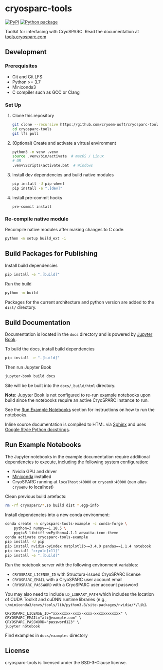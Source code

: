 # cryosparc-tools

[![PyPI](https://badgen.net/pypi/v/cryosparc-tools)](https://pypi.org/project/cryosparc-tools/)
[![Python package](https://github.com/cryoem-uoft/cryosparc-tools/actions/workflows/python-package.yml/badge.svg?branch=main)](https://github.com/cryoem-uoft/cryosparc-tools/actions/workflows/python-package.yml)

Toolkit for interfacing with CryoSPARC. Read the documentation at
[tools.cryosparc.com](https://tools.cryosparc.com)

## Development

### Prerequisites

- Git and Git LFS
- Python >= 3.7
- Miniconda3
- C compiler such as GCC or Clang

### Set Up

1. Clone this repository
   ```sh
   git clone --recursive https://github.com/cryoem-uoft/cryosparc-tools.git
   cd cryosparc-tools
   git lfs pull
   ```
2. (Optional) Create and activate a virtual environment
   ```sh
   python3 -m venv .venv
   source .venv/bin/activate  # macOS / Linux
   # OR
   .venv\Scripts\activate.bat  # Windows
   ```
3. Install dev dependencies and build native modules
   ```sh
   pip install -U pip wheel
   pip install -e ".[dev]"
   ```
4. Install pre-commit hooks
   ```
   pre-commit install
   ```

### Re-compile native module

Recompile native modules after making changes to C code:

```sh
python -m setup build_ext -i
```

## Build Packages for Publishing

Install build dependencies

```sh
pip install -e ".[build]"
```

Run the build

```sh
python -m build
```

Packages for the current architecture and python version are added to the
`dist/` directory.

## Build Documentation

Documentation is located in the `docs` directory and is powered by [Jupyter Book](https://jupyterbook.org/en/stable/intro.html).

To build the docs, install build dependencies

```sh
pip install -e ".[build]"
```

Then run Jupyter Book

```sh
jupyter-book build docs
```

Site will be be built into the `docs/_build/html` directory.

**Note:** Jupyter Book is not configured to re-run example notebooks upon build
since the notebooks require an active CryoSPARC instance to run.

See the [Run Example Notebooks](#run-example-notebooks) section for instructions
on how to run the notebooks.

Inline source documentation is compiled to HTML via [Sphinx](https://www.sphinx-doc.org/en/master/index.html) and uses [Google Style Python docstrings](https://www.sphinx-doc.org/en/master/usage/extensions/example_google.html#example-google).

## Run Example Notebooks

The Jupyter notebooks in the example documentation require additional
dependencies to execute, including the following system configuration:

- Nvidia GPU and driver
- [Miniconda](https://docs.conda.io/en/latest/miniconda.html) installed
- CryoSPARC running at `localhost:40000` or `cryoem0:40000` (can alias `cryoem0` to localhost)

Clean previous build artefacts:

```sh
rm -rf cryosparc/*.so build dist *.egg-info
```

Install dependencies into a new conda environment:

```sh
conda create -n cryosparc-tools-example -c conda-forge \
    python=3 numpy==1.18.5 \
    pyqt=5 libtiff wxPython=4.1.1 adwaita-icon-theme
conda activate cryosparc-tools-example
pip install -U pip
pip install nvidia-pyindex matplotlib~=3.4.0 pandas==1.1.4 notebook
pip install "cryolo[c11]"
pip install -e ".[build]"
```

Run the notebook server with the following environment variables:

- `CRYOSPARC_LICENSE_ID` with Structura-issued CryoSPARC license
- `CRYOSPARC_EMAIL` with a CryoSPARC user account email
- `CRYOSPARC_PASSWORD` with a CryoSPARC user account password

You may also need to include `LD_LIBRARY_PATH` which includes the location of
CUDA Toolkit and cuDNN runtime libraries (e.g., `~/miniconda3/envs/tools/lib/python3.8/site-packages/nvidia/*/lib`).

```
CRYOSPARC_LICENSE_ID="xxxxxxxx-xxxx-xxxx-xxxxxxxxxxxx" \
CRYOSPARC_EMAIL="ali@example.com" \
CRYOSPARC_PASSWORD="password123" \
jupyter notebook
```

Find examples in `docs/examples` directory

## License

cryosparc-tools is licensed under the BSD-3-Clause license.
